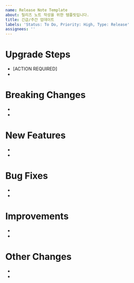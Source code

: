 ```yaml
---
name: Release Note Template
about: 릴리즈 노트 작성을 위한 템플릿입니다.
title: 긴급/주간 업데이트
labels: 'Status: To Do, Priority: High, Type: Release'
assignees: ''
---
```




# Upgrade Steps

- [ACTION REQUIRED]
-

# Breaking Changes

- 
- 

# New Features
-
-

# Bug Fixes
-
-

# Improvements
-
-

# Other Changes
-
-
